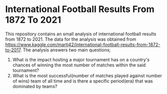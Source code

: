 # International Football Results From 1872 To 2021
This repository contains an small analysis of international football results from 1872 to 2021. The data for the analysis was obtained from https://www.kaggle.com/martj42/international-football-results-from-1872-to-2017. The analysis answers two main questions;
1. What is the impact hosting a major tournament has on a country's chances of winning the most number of matches within the said tournament?
2. What is the most successful(number of matches played against number of wins) team of all time and is there a specific period(era) that was dominated by teams?
